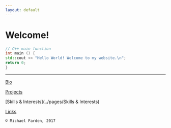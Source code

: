 ```yaml
---
layout: default
---
```


# [](#header-1)Welcome!
```c++
// C++ main function
int main () {
std::cout << "Hello World! Welcome to my website.\n";
return 0;
}
```

* * *

[Bio](../pages/Bio)

[Projects](../pages/Projects)

[Skills & Interests](../pages/Skills & Interests)

[Links](../pages/Links)

```
© Michael Farden, 2017


